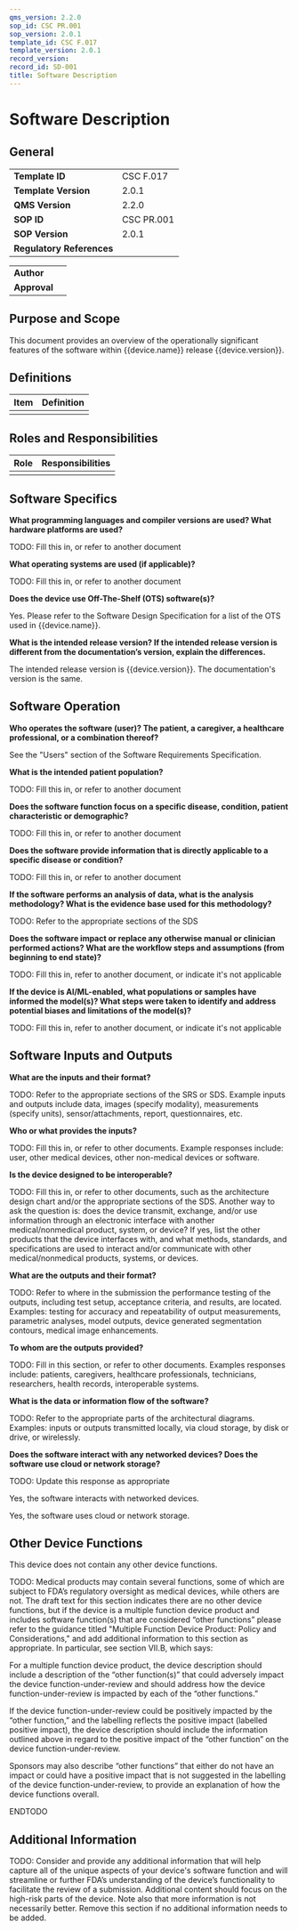 ```yaml
---
qms_version: 2.2.0
sop_id: CSC PR.001
sop_version: 2.0.1
template_id: CSC F.017
template_version: 2.0.1
record_version:
record_id: SD-001
title: Software Description
---
```


# Software Description

## General

|                           |               |
|---------------------------|---------------|
| **Template ID**           | CSC F.017     | 
| **Template Version**      | 2.0.1         |
| **QMS Version**           | 2.2.0         |
| **SOP ID**                | CSC PR.001    |
| **SOP Version**           | 2.0.1         |
| **Regulatory References** |               |


|              |              |
|--------------|--------------|
| **Author**   |              |
| **Approval** |              |

## Purpose and Scope

This document provides an overview of the operationally significant features of the software within {{device.name}} 
release {{device.version}}.

## Definitions

| Item | Definition |
|------|------------|
|      |            |

## Roles and Responsibilities

| Role | Responsibilities |
|------|------------------|
|      |                  |


## Software Specifics

**What programming languages and compiler versions are used? What hardware platforms are used?**

TODO: Fill this in, or refer to another document

**What operating systems are used (if applicable)?**

TODO: Fill this in, or refer to another document

**Does the device use Off-The-Shelf (OTS) software(s)?**

Yes. Please refer to the Software Design Specification for a list of the OTS used in {{device.name}}.

**What is the intended release version? If the intended release version is different from the documentation’s version,
explain the differences.**

The intended release version is {{device.version}}. The documentation's version is the same.

## Software Operation

**Who operates the software (user)? The patient, a caregiver, a healthcare professional, or a combination thereof?**

See the "Users" section of the Software Requirements Specification.

**What is the intended patient population?**

TODO: Fill this in, or refer to another document

**Does the software function focus on a specific disease, condition, patient characteristic or demographic?**

TODO: Fill this in, or refer to another document

**Does the software provide information that is directly applicable to a specific disease or condition?**

TODO: Fill this in, or refer to another document

**If the software performs an analysis of data, what is the analysis methodology? What is the evidence base used for 
this methodology?**

TODO: Refer to the appropriate sections of the SDS

**Does the software impact or replace any otherwise manual or clinician performed actions? What are the workflow steps 
and assumptions (from beginning to end state)?**

TODO: Fill this in, refer to another document, or indicate it's not applicable

**If the device is AI/ML-enabled, what populations or samples have informed the model(s)? What steps were taken to 
identify and address potential biases and limitations of the model(s)?**

TODO: Fill this in, refer to another document, or indicate it's not applicable

## Software Inputs and Outputs

**What are the inputs and their format?**

TODO: Refer to the appropriate sections of the SRS or SDS. Example inputs and outputs include data, images (specify 
modality), measurements (specify units), sensor/attachments, report, questionnaires, etc.

**Who or what provides the inputs?**

TODO: Fill this in, or refer to other documents. Example responses include: user, other medical devices, other 
non-medical devices or software.

**Is the device designed to be interoperable?**

TODO: Fill this in, or refer to other documents, such as the architecture design chart and/or the appropriate sections 
of the SDS. Another way to ask the question is: does the device transmit, exchange, and/or use information through an 
electronic interface with another medical/nonmedical product, system, or device? If yes, list the other products that 
the device interfaces with, and what methods, standards, and specifications are used to interact and/or communicate 
with other medical/nonmedical products, systems, or devices.

**What are the outputs and their format?**

TODO: Refer to where in the submission the performance testing of the outputs, including test setup, acceptance 
criteria, and results, are located. Examples: testing for accuracy and repeatability of output measurements, parametric
analyses, model outputs, device generated segmentation contours, medical image enhancements.

**To whom are the outputs provided?**

TODO: Fill in this section, or refer to other documents. Examples responses include: patients, caregivers, healthcare 
professionals, technicians, researchers, health records, interoperable systems.

**What is the data or information flow of the software?**

TODO: Refer to the appropriate parts of the architectural diagrams. Examples: inputs or outputs transmitted locally, 
via cloud storage, by disk or drive, or wirelessly.

**Does the software interact with any networked devices? Does the software use cloud or network storage?**

TODO: Update this response as appropriate

Yes, the software interacts with networked devices.

Yes, the software uses cloud or network storage.

## Other Device Functions

This device does not contain any other device functions.

TODO: Medical products may contain several functions, some of which are subject to FDA’s regulatory oversight as medical
devices, while others are not. The draft text for this section indicates there are no other device functions, but if 
the device is a multiple function device product and includes software function(s) that are considered “other functions”
please refer to the guidance titled "Multiple Function Device Product: Policy and Considerations," and add additional 
information to this section as appropriate. In particular, see section VII.B, which says:

For a multiple function device product, the device description should include a description of the “other function(s)” 
that could adversely impact the device function-under-review and should address how the device function-under-review is
impacted by each of the “other functions.”

If the device function-under-review could be positively impacted by the “other function,” and the labelling reflects the
positive impact (labelled positive impact), the device description should include the information outlined above in 
regard to the positive impact of the “other function” on the device function-under-review.

Sponsors may also describe “other functions” that either do not have an impact or could have a positive impact that is 
not suggested in the labelling of the device function-under-review, to provide an explanation of how the device functions
overall.

ENDTODO

## Additional Information

TODO: Consider and provide any additional information that will help capture all of the unique aspects of your device's
software function and will streamline or further FDA’s understanding of the device’s functionality to facilitate the 
review of a submission. Additional content should focus on the high-risk parts of the device. Note also that more 
information is not necessarily better. Remove this section if no additional information needs to be added.